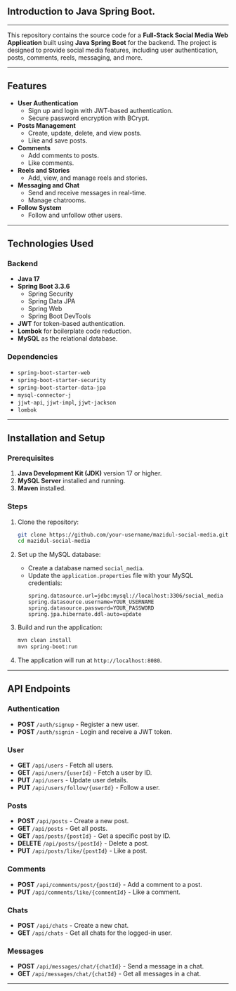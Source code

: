 ## Introduction to Java Spring Boot.

---

This repository contains the source code for a **Full-Stack Social Media Web Application** 
built using **Java Spring Boot** for the backend. 
The project is designed to provide social media features, including user authentication, posts, comments, reels, messaging, and more.

---

## Features
- **User Authentication**
  - Sign up and login with JWT-based authentication.
  - Secure password encryption with BCrypt.
- **Posts Management**
  - Create, update, delete, and view posts.
  - Like and save posts.
- **Comments**
  - Add comments to posts.
  - Like comments.
- **Reels and Stories**
  - Add, view, and manage reels and stories.
- **Messaging and Chat**
  - Send and receive messages in real-time.
  - Manage chatrooms.
- **Follow System**
  - Follow and unfollow other users.

---

## Technologies Used

### Backend
- **Java 17**
- **Spring Boot 3.3.6**
  - Spring Security
  - Spring Data JPA
  - Spring Web
  - Spring Boot DevTools
- **JWT** for token-based authentication.
- **Lombok** for boilerplate code reduction.
- **MySQL** as the relational database.

### Dependencies
- `spring-boot-starter-web`
- `spring-boot-starter-security`
- `spring-boot-starter-data-jpa`
- `mysql-connector-j`
- `jjwt-api`, `jjwt-impl`, `jjwt-jackson`
- `lombok`

---

## Installation and Setup

### Prerequisites
1. **Java Development Kit (JDK)** version 17 or higher.
2. **MySQL Server** installed and running.
3. **Maven** installed.

### Steps
1. Clone the repository:
   ```bash
   git clone https://github.com/your-username/mazidul-social-media.git
   cd mazidul-social-media
   ```

2. Set up the MySQL database:
   - Create a database named `social_media`.
   - Update the `application.properties` file with your MySQL credentials:
     ```properties
     spring.datasource.url=jdbc:mysql://localhost:3306/social_media
     spring.datasource.username=YOUR_USERNAME
     spring.datasource.password=YOUR_PASSWORD
     spring.jpa.hibernate.ddl-auto=update
     ```

3. Build and run the application:
   ```bash
   mvn clean install
   mvn spring-boot:run
   ```

4. The application will run at `http://localhost:8080`.

---

## API Endpoints

### Authentication
- **POST** `/auth/signup` - Register a new user.
- **POST** `/auth/signin` - Login and receive a JWT token.

### User
- **GET** `/api/users` - Fetch all users.
- **GET** `/api/users/{userId}` - Fetch a user by ID.
- **PUT** `/api/users` - Update user details.
- **PUT** `/api/users/follow/{userId}` - Follow a user.

### Posts
- **POST** `/api/posts` - Create a new post.
- **GET** `/api/posts` - Get all posts.
- **GET** `/api/posts/{postId}` - Get a specific post by ID.
- **DELETE** `/api/posts/{postId}` - Delete a post.
- **PUT** `/api/posts/like/{postId}` - Like a post.

### Comments
- **POST** `/api/comments/post/{postId}` - Add a comment to a post.
- **PUT** `/api/comments/like/{commentId}` - Like a comment.

### Chats
- **POST** `/api/chats` - Create a new chat.
- **GET** `/api/chats` - Get all chats for the logged-in user.

### Messages
- **POST** `/api/messages/chat/{chatId}` - Send a message in a chat.
- **GET** `/api/messages/chat/{chatId}` - Get all messages in a chat.

---

